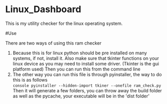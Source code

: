 # Linux_Dashboard
This is my utility checker for the linux operating system.


#Use

There are two ways of using this ram checker

1. Because this is for linux python should be pre installed on many systems, if not, install it. Also make sure that tkinter functions on your linux device as you may need to install some driver. (Tkinter is the gui platform used) Then you can run this from the command line
2. The other way you can run this file is through pyinstaller, the way to do this is as follows<br />```console pyinstaller --hidden-import tkiner --onefile ram_check.py ```<br /> Then it will generate a few folders, you can throw away the build folder as well as the pycache, your executable will be in the 'dist folder'
